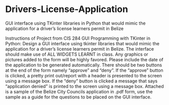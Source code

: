 # Drivers-License-Application
GUI interface using TKinter libraries in Python that would mimic the application for a driver’s license learners permit in Belize

Instructions of Project from CIS 284 GUI Programming with TKinter in Python:
Design a GUI interface using tkinter libraries that would
mimic the application for a driver’s license learners permit in Belize. The
interface should make use of ALL WIDGETS LEARNT in class. Any
graphics or pictures added to the form will be highly favored. Please include
the date of the application to be generated automatically. There should be two
buttons at the end of the form namely “approve” and “deny”. If the “approve”
button is clicked, a pretty print out/report with a header is presented to the
screen using a message box. If the “deny” button is clicked a message that says
“application denied” is printed to the screen using a message box. Attached is
a sample of the Belize City Councils application in .pdf form, use the sample
as a guide for the questions to be placed on the GUI interface.
